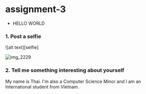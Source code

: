 # assignment-3

* HELLO WORLD


### 1. Post a selfie
![alt text][selfie]

![img_2229](https://user-images.githubusercontent.com/30231031/35526773-8af34458-04f6-11e8-903d-2c7ba614ae42.jpg)


### 2. Tell me something interesting about yourself 
My name is Thai. I'm also a Computer Science Minor and I am an International student from Vietnam. 
